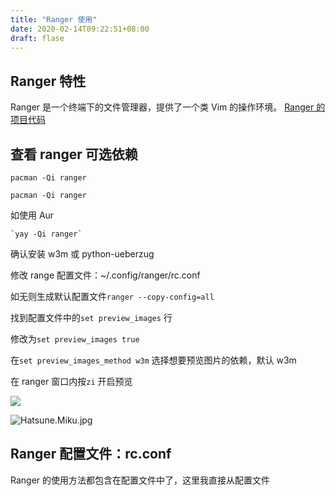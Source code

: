 ```yaml
---
title: "Ranger 使用"
date: 2020-02-14T09:22:51+08:00
draft: flase
---
```

## Ranger 特性

Ranger 是一个终端下的文件管理器，提供了一个类 Vim 的操作环境。
[Ranger 的项目代码](https://github.com/ranger/ranger)


## 查看 ranger 可选依赖
`pacman -Qi ranger`

	pacman -Qi ranger

如使用 Aur

	`yay -Qi ranger`

确认安装 w3m 或 python-ueberzug

修改 range 配置文件：~/.config/ranger/rc.conf

如无则生成默认配置文件`ranger --copy-config=all`

找到配置文件中的`set preview_images` 行

修改为`set preview_images true`

在`set preview_images_method w3m` 选择想要预览图片的依赖，默认 w3m

在 ranger 窗口内按`zi` 开启预览

![](https://raw.githubusercontent.com/thaoeu/Mypic/master/title.png?token=AIDRQMWW4DFW7G5FCYGVOZC6IYXKE)




![Hatsune.Miku.jpg](https://i.loli.net/2020/02/25/yYglxvULAOrWJSb.jpg)


## Ranger 配置文件：rc.conf

Ranger 的使用方法都包含在配置文件中了，这里我直接从配置文件
